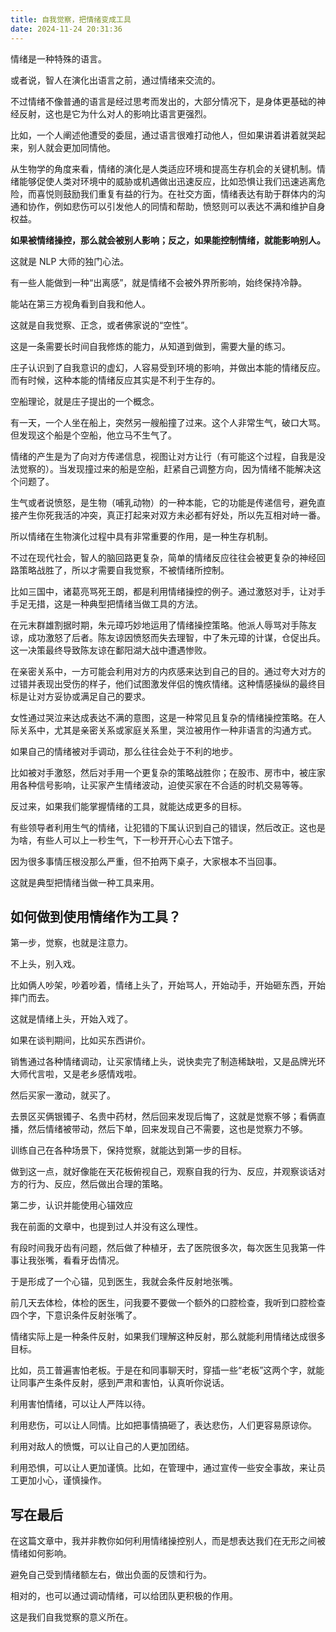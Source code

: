 ```yaml
---
title: 自我觉察，把情绪变成工具
date: 2024-11-24 20:31:36
---
```


情绪是一种特殊的语言。

或者说，智人在演化出语言之前，通过情绪来交流的。

不过情绪不像普通的语言是经过思考而发出的，大部分情况下，是身体更基础的神经反射，这也是它为什么对人的影响比语言更强烈。

比如，一个人阐述他遭受的委屈，通过语言很难打动他人，但如果讲着讲着就哭起来，别人就会更加同情他。

从生物学的角度来看，情绪的演化是人类适应环境和提高生存机会的关键机制。情绪能够促使人类对环境中的威胁或机遇做出迅速反应，比如恐惧让我们迅速逃离危险，而喜悦则鼓励我们重复有益的行为。在社交方面，情绪表达有助于群体内的沟通和协作，例如悲伤可以引发他人的同情和帮助，愤怒则可以表达不满和维护自身权益。

**如果被情绪操控，那么就会被别人影响；反之，如果能控制情绪，就能影响别人。**

这就是 NLP 大师的独门心法。

有一些人能做到一种“出离感”，就是情绪不会被外界所影响，始终保持冷静。

能站在第三方视角看到自我和他人。

这就是自我觉察、正念，或者佛家说的“空性”。

这是一条需要长时间自我修炼的能力，从知道到做到，需要大量的练习。

庄子认识到了自我意识的虚幻，人容易受到环境的影响，并做出本能的情绪反应。而有时候，这种本能的情绪反应其实是不利于生存的。

空船理论，就是庄子提出的一个概念。

有一天，一个人坐在船上，突然另一艘船撞了过来。这个人非常生气，破口大骂。但发现这个船是个空船，他立马不生气了。

情绪的产生是为了向对方传递信息，视图让对方让行（有可能这个过程，自我是没法觉察的）。当发现撞过来的船是空船，赶紧自己调整方向，因为情绪不能解决这个问题了。

生气或者说愤怒，是生物（哺乳动物）的一种本能，它的功能是传递信号，避免直接产生你死我活的冲突，真正打起来对双方未必都有好处，所以先互相对峙一番。

所以情绪在生物演化过程中具有非常重要的作用，是一种生存机制。

不过在现代社会，智人的脑回路更复杂，简单的情绪反应往往会被更复杂的神经回路策略战胜了，所以才需要自我觉察，不被情绪所控制。

比如三国中，诸葛亮骂死王朗，都是利用情绪操控的例子。通过激怒对手，让对手手足无措，这是一种典型把情绪当做工具的方法。

在元末群雄割据时期，朱元璋巧妙地运用了情绪操控策略。他派人辱骂对手陈友谅，成功激怒了后者。陈友谅因愤怒而失去理智，中了朱元璋的计谋，仓促出兵。这一决策最终导致陈友谅在鄱阳湖大战中遭遇惨败。

在亲密关系中，一方可能会利用对方的内疚感来达到自己的目的。通过夸大对方的过错并表现出受伤的样子，他们试图激发伴侣的愧疚情绪。这种情感操纵的最终目标是让对方妥协或满足自己的要求。

女性通过哭泣来达成表达不满的意图，这是一种常见且复杂的情绪操控策略。在人际关系中，尤其是亲密关系或家庭关系里，哭泣被用作一种非语言的沟通方式。

如果自己的情绪被对手调动，那么往往会处于不利的地步。

比如被对手激怒，然后对手用一个更复杂的策略战胜你；在股市、房市中，被庄家用各种信号影响，让买家产生情绪波动，迫使买家在不合适的时机交易等等。

反过来，如果我们能掌握情绪的工具，就能达成更多的目标。

有些领导者利用生气的情绪，让犯错的下属认识到自己的错误，然后改正。这也是为啥，有些人可以上一秒生气，下一秒开开心心去下馆子。

因为很多事情压根没那么严重，但不拍两下桌子，大家根本不当回事。

这就是典型把情绪当做一种工具来用。

## 如何做到使用情绪作为工具？

第一步，觉察，也就是注意力。

不上头，别入戏。

比如俩人吵架，吵着吵着，情绪上头了，开始骂人，开始动手，开始砸东西，开始摔门而去。

这就是情绪上头，开始入戏了。

如果在谈判期间，比如买东西讲价。

销售通过各种情绪调动，让买家情绪上头，说快卖完了制造稀缺啦，又是品牌光环大师代言啦，又是老乡感情戏啦。

然后买家一激动，就买了。

去景区买俩银镯子、名贵中药材，然后回来发现后悔了，这就是觉察不够；看俩直播，然后情绪被带动，然后下单，回来发现自己不需要，这也是觉察力不够。

训练自己在各种场景下，保持觉察，就能达到第一步的目标。

做到这一点，就好像能在天花板俯视自己，观察自我的行为、反应，并观察谈话对方的行为、反应，然后做出合理的策略。

第二步，认识并能使用心锚效应

我在前面的文章中，也提到过人并没有这么理性。

有段时间我牙齿有问题，然后做了种植牙，去了医院很多次，每次医生见我第一件事让我张嘴，看看牙齿情况。

于是形成了一个心锚，见到医生，我就会条件反射地张嘴。

前几天去体检，体检的医生，问我要不要做一个额外的口腔检查，我听到口腔检查四个字，下意识条件反射张嘴了。

情绪实际上是一种条件反射，如果我们理解这种反射，那么就能利用情绪达成很多目标。

比如，员工普遍害怕老板。于是在和同事聊天时，穿插一些“老板”这两个字，就能让同事产生条件反射，感到严肃和害怕，认真听你说话。

利用害怕情绪，可以让人严阵以待。

利用悲伤，可以让人同情。比如把事情搞砸了，表达悲伤，人们更容易原谅你。

利用对敌人的愤慨，可以让自己的人更加团结。

利用恐惧，可以让人更加谨慎。比如，在管理中，通过宣传一些安全事故，来让员工更加小心，谨慎操作。

## 写在最后

在这篇文章中，我并非教你如何利用情绪操控别人，而是想表达我们在无形之间被情绪如何影响。

避免自己受到情绪额左右，做出负面的反馈和行为。

相对的，也可以通过调动情绪，可以给团队更积极的作用。

这是我们自我觉察的意义所在。

